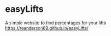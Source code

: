 # easyLifts
A simple website to find percentages for your lifts
https://reanderson89.github.io/easyLifts/
